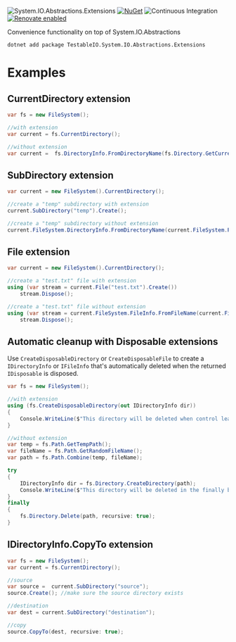![System.IO.Abstractions.Extensions](https://socialify.git.ci/System-IO-Abstractions/System.IO.Abstractions.Extensions/image?description=1&font=Source%20Code%20Pro&forks=1&issues=1&pattern=Charlie%20Brown&pulls=1&stargazers=1&theme=Dark)
[![NuGet](https://img.shields.io/nuget/v/TestableIO.System.IO.Abstractions.Extensions.svg)](https://www.nuget.org/packages/TestableIO.System.IO.Abstractions.Extensions)
![Continuous Integration](https://github.com/TestableIO/System.IO.Abstractions.Extensions/workflows/Continuous%20Integration/badge.svg)
[![Renovate enabled](https://img.shields.io/badge/renovate-enabled-brightgreen.svg)](https://renovatebot.com/)
<!-- [![Codacy Badge](https://api.codacy.com/project/badge/Grade/2e777fa545c94767acccd6345b1ed9b7)](https://app.codacy.com/gh/TestableIO/System.IO.Abstractions.Extensions?utm_source=github.com&utm_medium=referral&utm_content=TestableIO/System.IO.Abstractions.Extensions&utm_campaign=Badge_Grade_Dashboard) -->
<!-- [![FOSSA Status](https://app.fossa.com/api/projects/git%2Bgithub.com%2FTestableIO%2FSystem.IO.Abstractions.Extensions.svg?type=shield)](https://app.fossa.com/projects/git%2Bgithub.com%2FTestableIO%2FSystem.IO.Abstractions.Extensions?ref=badge_shield) -->

Convenience functionality on top of System.IO.Abstractions

```shell
dotnet add package TestableIO.System.IO.Abstractions.Extensions
```

# Examples

## CurrentDirectory extension

```csharp
var fs = new FileSystem();

//with extension
var current = fs.CurrentDirectory();

//without extension
var current =  fs.DirectoryInfo.FromDirectoryName(fs.Directory.GetCurrentDirectory());
```

## SubDirectory extension

```csharp
var current = new FileSystem().CurrentDirectory();

//create a "temp" subdirectory with extension
current.SubDirectory("temp").Create();

//create a "temp" subdirectory without extension
current.FileSystem.DirectoryInfo.FromDirectoryName(current.FileSystem.Path.Combine(current.FullName, "temp")).Create();
```

## File extension

```csharp
var current = new FileSystem().CurrentDirectory();

//create a "test.txt" file with extension
using (var stream = current.File("test.txt").Create())
    stream.Dispose();

//create a "test.txt" file without extension
using (var stream = current.FileSystem.FileInfo.FromFileName(current.FileSystem.Path.Combine(current.FullName, "test.txt")).Create())
    stream.Dispose();
```

## Automatic cleanup with Disposable extensions

Use `CreateDisposableDirectory` or `CreateDisposableFile` to create a `IDirectoryInfo` or `IFileInfo` that's automatically
deleted when the returned `IDisposable` is disposed.

```csharp
var fs = new FileSystem();

//with extension
using (fs.CreateDisposableDirectory(out IDirectoryInfo dir))
{
    Console.WriteLine($"This directory will be deleted when control leaves the using block: '{dir.FullName}'");
}

//without extension
var temp = fs.Path.GetTempPath();
var fileName = fs.Path.GetRandomFileName();
var path = fs.Path.Combine(temp, fileName);

try
{
    IDirectoryInfo dir = fs.Directory.CreateDirectory(path);
    Console.WriteLine($"This directory will be deleted in the finally block: '{dir.FullName}'");
}
finally
{
    fs.Directory.Delete(path, recursive: true);
}
```

## IDirectoryInfo.CopyTo extension
```csharp
var fs = new FileSystem();
var current = fs.CurrentDirectory();

//source
var source =  current.SubDirectory("source");
source.Create(); //make sure the source directory exists

//destination
var dest = current.SubDirectory("destination");

//copy
source.CopyTo(dest, recursive: true);
```
